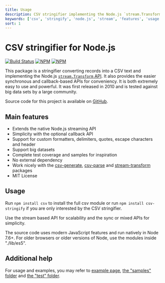 ```yaml
---
title: Usage
description: CSV stringifier implementing the Node.js `stream.Transform` API
keywords: ['csv', 'stringify', 'node.js', 'stream', 'features', 'usage']
sort: 1
---
```


# CSV stringifier for Node.js

[![Build Status](https://img.shields.io/github/actions/workflow/status/adaltas/node-csv/nodejs.yml?branch=master)](https://github.com/adaltas/node-csv/actions)
[![NPM](https://img.shields.io/npm/dm/csv-stringify)](https://www.npmjs.com/package/csv-stringify)
[![NPM](https://img.shields.io/npm/v/csv-stringify)](https://www.npmjs.com/package/csv-stringify)

This package is a stringifier converting records into a CSV text and implementing the Node.js [`stream.Transform` API](https://nodejs.org/api/stream.html). It also provides the easier synchronous and callback-based APIs for conveniency. It is both extremely easy to use and powerful. It was first released in 2010 and is tested against big data sets by a large community.

Source code for this project is available on [GitHub](https://github.com/adaltas/node-csv/tree/master/packages/csv-stringify).

## Main features

- Extends the native Node.js streaming API
- Simplicity with the optional callback API
- Support for custom formatters, delimiters, quotes, escape characters and header
- Support big datasets
- Complete test coverage and samples for inspiration
- No external dependency
- Work nicely with the [csv-generate](/generate/), [csv-parse](/parse/) and [stream-transform](/transform/) packages
- MIT License

## Usage

Run `npm install csv` to install the full csv module or run
`npm install csv-stringify` if you are only interested by the CSV stringifier.

Use the stream based API for scalability and the sync or mixed APIs for simplicity.

The source code uses modern JavaScript features and run natively in Node 7.6+.
For older browsers or older versions of Node, use the modules inside "./lib/es5".

## Additional help

For usage and examples, you may refer to
[example page](/stringify/examples/),
[the "samples" folder](https://github.com/adaltas/node-csv/tree/master/packages/csv-stringify/samples) and [the "test" folder](https://github.com/adaltas/node-csv/tree/master/packages/csv-stringify/test).
